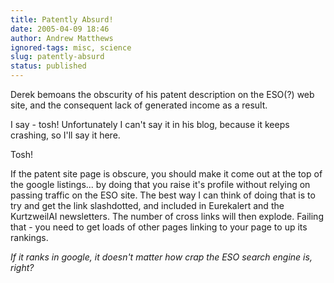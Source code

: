 ```yaml
---
title: Patently Absurd!
date: 2005-04-09 18:46
author: Andrew Matthews
ignored-tags: misc, science
slug: patently-absurd
status: published
---
```


Derek bemoans the obscurity of his patent description on the ESO(?) web site, and the consequent lack of generated income as a result.

I say - tosh! Unfortunately I can't say it in his blog, because it keeps crashing, so I'll say it here.

Tosh!

If the patent site page is obscure, you should make it come out at the top of the google listings... by doing that you raise it's profile without relying on passing traffic on the ESO site. The best way I can think of doing that is to try and get the link slashdotted, and included in Eurekalert and the KurtzweilAI newsletters. The number of cross links will then explode.
Failing that - you need to get loads of other pages linking to your page to up its rankings.

*If it ranks in google, it doesn't matter how crap the ESO search engine is, right?*
